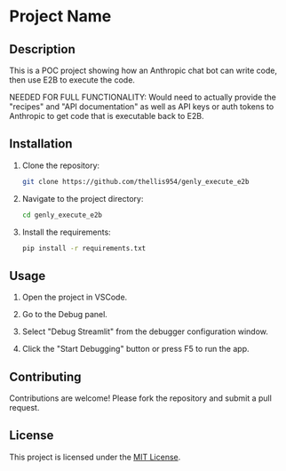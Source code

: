 # Project Name

## Description

This is a POC project showing how an Anthropic chat bot can write code, then use E2B to execute the code.  

NEEDED FOR FULL FUNCTIONALITY: Would need to actually provide the "recipes" and "API documentation" as well as API keys or auth tokens to Anthropic to get code that is executable back to E2B.

## Installation

1. Clone the repository:

    ```bash
    git clone https://github.com/thellis954/genly_execute_e2b
    ```

2. Navigate to the project directory:

    ```bash
    cd genly_execute_e2b
    ```

3. Install the requirements:

    ```bash
    pip install -r requirements.txt
    ```

## Usage

1. Open the project in VSCode.

2. Go to the Debug panel.

3. Select "Debug Streamlit" from the debugger configuration window.

4. Click the "Start Debugging" button or press F5 to run the app.

## Contributing

Contributions are welcome! Please fork the repository and submit a pull request.

## License

This project is licensed under the [MIT License](LICENSE).